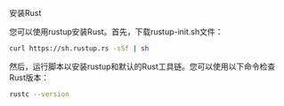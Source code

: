 安装Rust

您可以使用rustup安装Rust。首先，下载rustup-init.sh文件：

```sh
curl https://sh.rustup.rs -sSf | sh
```

然后，运行脚本以安装rustup和默认的Rust工具链。您可以使用以下命令检查Rust版本：

```sh
rustc --version
```

